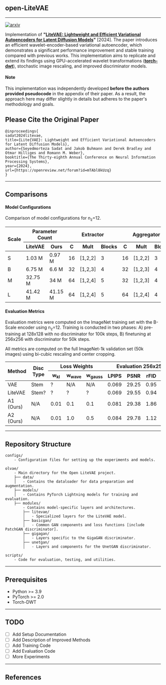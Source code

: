 ## open-LiteVAE

---
[![arxiv](https://img.shields.io/badge/arXiv-2405.14477-red)](https://arxiv.org/abs/2405.14477)
 
Implementation of **"[LiteVAE: Lightweight and Efficient Variational Autoencoders for Latent Diffusion Models](https://openreview.net/forum?id=mTAbl8kUzq)"** [2024]. The paper introduces an efficient wavelet-encoder-based variational autoencoder, which demonstrates a significant performance improvement and stable training compared with previous works. This implementation aims to replicate and extend its findings using GPU-accelerated wavelet transformations (**[torch-dwt](https://github.com/KeKsBoTer/torch-dwt)**), stochastic image rescaling, and improved discriminator models.

#### Note
This implementation was independently developed **before the authors provided pseudocode** in the appendix of their paper. As a result, the approach here may differ slightly in details but adheres to the paper's methodology and goals.


## Please Cite the Original Paper

```
@inproceedings{
sadat2024litevae,
title={Lite{VAE}: Lightweight and Efficient Variational Autoencoders for Latent Diffusion Models},
author={Seyedmorteza Sadat and Jakob Buhmann and Derek Bradley and Otmar Hilliges and Romann M. Weber},
booktitle={The Thirty-eighth Annual Conference on Neural Information Processing Systems},
year={2024},
url={https://openreview.net/forum?id=mTAbl8kUzq}
}
```

---
## Comparisons 

#### Model Configurations

Comparison of model configurations for n<sub>z</sub>=12.

<table>
  <thead>
    <tr>
      <th rowspan="2">Scale</th>
      <th rowspan="1" colspan="2">Parameter Count</th>
      <th colspan="3">Extractor</th>
      <th colspan="3">Aggregator</th>
    </tr>
    <tr>
    <th>LiteVAE</th>
     <th> Ours </th>
      <th>C</th>
      <th>Mult</th>
      <th>Blocks</th>
      <th>C</th>
      <th>Mult</th>
      <th>Blocks</th>
    </tr>
  </thead>
  <tbody>
    <tr>
      <td>S</td>
      <td>1.03 M</td>
      <td>0.97 M</td>
      <td>16</td>
      <td>[1,2,2]</td>
      <td>3</td>
      <td>16</td>
      <td>[1,2,2]</td>
      <td>3</td>
    </tr>
    <tr>
      <td>B</td>
      <td>6.75 M</td>
      <td>6.6 M</td>
      <td>32</td>
      <td>[1,2,3]</td>
      <td>4</td>
      <td>32</td>
      <td>[1,2,3]</td>
      <td>4</td>
    </tr>
        <tr>
      <td>M</td>
      <td>32.75 M</td>
      <td>34 M </td>
      <td>64</td>
      <td>[1,2,4]</td>
      <td>5</td>
      <td>32</td>
      <td>[1,2,3]</td>
      <td>4</td>
    </tr>
      <tr>
      <td>L</td>
      <td>41.42 M</td>
      <td>41.15 M</td>
      <td>64</td>
      <td>[1,2,4]</td>
      <td>5</td>
      <td>64</td>
      <td>[1,2,4]</td>
      <td>4</td>
    </tr>
  </tbody>
</table>

#### Evaluation Metrics

Evaluation metrics were computed on the ImageNet training set with the B-Scale encoder using n<sub>z</sub>=12. Training is conducted in two phases: A) pre-training at 128x128 with no discriminator for 100k steps, B) finetuning at 256x256 with discriminator for 50k steps. 

All metrics are computed on the full ImageNet-1k validation set (50k images) using bi-cubic rescaling and center cropping.

<table>
  <thead>
    <tr>
      <th rowspan="2">Method</th>
      <th rowspan="2"> Disc Type </th>
      <th colspan="3">Loss Weights</th>
      <th colspan="4">Evaluation 256x256</th>
    </tr>
    <tr>
      <th>w<sub>kl</sub></th>
      <th>w<sub>wave</sub></th>
      <th>w<sub>gauss</sub></th>
      <th>LPIPS</th>
      <th>PSNR</th>
      <th>rFID</th>
      <th>SSIM</th>
    </tr>
  </thead>
  <tbody>
    <tr>
      <td>VAE</td>
      <td>Stem</td>
      <!-- Weights -->
      <td>?</td>
      <td>N/A</td>
      <td>N/A</td>
      <!-- 256x256 -->
      <td>0.069</td>
      <td>29.25</td>
      <td>0.95</td>
      <td>0.86</td>
    </tr>
     <tr>
      <td>LiteVAE</td>
      <td>Stem?</td>
      <!-- Weights -->
      <td>?</td>
      <td>?</td>
      <td>?</td>
      <!-- 256x256 -->
      <td>0.069</td>
      <td>29.55</td>
      <td>0.94</td>
      <td>0.87</td>
    </tr>
    <tr>
      <td>A1 (Ours)</td>
      <td>N/A</td>
      <!-- Weights -->
      <td>0.01</td>
      <td>0.1</td>
      <td>0.1</td>
      <!-- 256x256 -->
      <td>0.081</td>
      <td>29.38</td>
      <td>1.86</td>
      <td>0.85</td>
    </tr>
    <tr>
      <td>A2 (Ours)</td>
      <td>N/A</td>
      <!-- Weights -->
      <td>0.01</td>
      <td>1.0</td>
      <td>0.5</td>
      <!-- 256x256 -->
      <td>0.084</td>
      <td>29.78</td>
      <td>1.12</td>
      <td>0.86</td>
    </tr>
  </tbody>
</table>

---

## Repository Structure

```
configs/         
    - Configuration files for setting up the experiments and models.

olvae/
    - Main directory for the Open LiteVAE project.
    ├── data/        
    │   - Contains the dataloader for data preparation and augmentation. 
    ├── models/      
    │   - Contains PyTorch Lightning models for training and evaluation. 
    ├── modules/     
        - Contains model-specific layers and architectures.
        ├── litevae/
        │   - Specialized layers for the LiteVAE model. 
        ├── basicgan/
        │   - Common GAN components and loss functions [include PatchGAN discriminator]. 
        ├── gigagan/
        │   - Layers specific to the GigaGAN discriminator. 
        ├── unetgan/
        │   - Layers and components for the UnetGAN discriminator. 

scripts/
    - Code for evaluation, testing, and utilities.
```

---

## Prerequisites
- Python >= 3.9
- PyTorch >= 2.0
- Torch-DWT


---

## TODO

- [ ] Add Setup Documentation
- [ ] Add Description of Improved Methods
- [ ] Add Training Code
- [ ] Add Evaluation Code
- [ ] More Experiments

---

## References 




